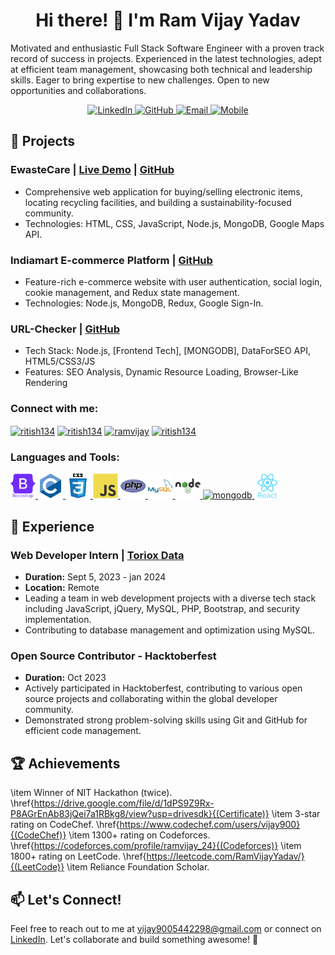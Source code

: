 <!-- Header Section -->
<p align="center">
 
</p>
<h1 align="center">Hi there! 👋 I'm Ram Vijay Yadav</h1>
<p>
  
Motivated and enthusiastic Full Stack Software Engineer with a proven track record of success in  projects. Experienced in the latest technologies, adept at efficient team management, showcasing both technical and leadership skills. Eager to bring expertise to new challenges. Open to new opportunities and collaborations.
</p>

<!-- Connect Section -->
<p align="center">
  <a href="https://www.linkedin.com/in/ram-vijay-yadav-a777b4272">
    <img alt="LinkedIn" src="https://img.shields.io/badge/LinkedIn-Connect-blue?style=flat-square&logo=linkedin">
  </a>
  <a href="https://github.com/12345rams">
    <img alt="GitHub" src="https://img.shields.io/badge/GitHub-Follow-green?style=flat-square&logo=github">
  </a>
  <a href="mailto:vijay9005442298@gmail.com">
    <img alt="Email" src="https://img.shields.io/badge/Email-Contact-red?style=flat-square&logo=gmail">
  </a>
  <a href="tel:+919569592952">
    <img alt="Mobile" src="https://img.shields.io/badge/Mobile-Call-brightgreen?style=flat-square&logo=phone">
  </a>
</p>


<!-- Projects Section -->
## 🚀 Projects

### EwasteCare | [Live Demo](https://e-wastecare.onrender.com/) | [GitHub](https://github.com/12345rams/ewastecare)
- Comprehensive web application for buying/selling electronic items, locating recycling facilities, and building a sustainability-focused community.
- Technologies: HTML, CSS, JavaScript, Node.js, MongoDB, Google Maps API.

### Indiamart E-commerce Platform | [GitHub](https://github.com/12345rams/ecommerce)
- Feature-rich e-commerce website with user authentication, social login, cookie management, and Redux state management.
- Technologies: Node.js, MongoDB, Redux, Google Sign-In.

### URL-Checker | [GitHub](https://github.com/12345rams/ecommerce)
- Tech Stack: Node.js, [Frontend Tech], [MONGODB], DataForSEO API, HTML5/CSS3/JS
- Features: SEO Analysis, Dynamic Resource Loading, Browser-Like Rendering


<h3 align="left">Connect with me:</h3>
<p align="left">

<a href="https://www.linkedin.com/in/ram-vijay-yadav-a777b4272" target="blank"><img align="center" src="https://raw.githubusercontent.com/rahuldkjain/github-profile-readme-generator/master/src/images/icons/Social/linked-in-alt.svg" alt="ritish134" height="30" width="40" /></a>
<a href="https://codeforces.com/profile/vijay9005442298" target="blank"><img align="center" src="https://raw.githubusercontent.com/rahuldkjain/github-profile-readme-generator/master/src/images/icons/Social/codeforces.svg" alt="ritish134" height="30" width="40" /></a>
<a href="https://leetcode.com/RamVijayYadav/" target="blank"><img align="center" src="https://raw.githubusercontent.com/rahuldkjain/github-profile-readme-generator/master/src/images/icons/Social/leet-code.svg" alt="ramvijay" height="30" width="40" /></a>
<a href="https://auth.geeksforgeeks.org/user/ramvijay2406" target="blank"><img align="center" src="https://raw.githubusercontent.com/rahuldkjain/github-profile-readme-generator/master/src/images/icons/Social/geeks-for-geeks.svg" alt="ritish134" height="30" width="40" /></a>
</p>

<h3 align="left">Languages and Tools:</h3>
<p align="left">
  <p align="left">
  <a href="https://getbootstrap.com" target="_blank" rel="noreferrer">
    <img src="https://raw.githubusercontent.com/devicons/devicon/master/icons/bootstrap/bootstrap-plain-wordmark.svg" alt="bootstrap" width="40" height="40"/>
  </a>
  <a href="https://www.cprogramming.com/" target="_blank" rel="noreferrer">
    <img src="https://raw.githubusercontent.com/devicons/devicon/master/icons/c/c-original.svg" alt="c" width="40" height="40"/>
  </a>
  <a href="https://www.w3schools.com/css/" target="_blank" rel="noreferrer">
    <img src="https://raw.githubusercontent.com/devicons/devicon/master/icons/css3/css3-original-wordmark.svg" alt="css3" width="40" height="40"/>
  </a>
  <a href="https://developer.mozilla.org/en-US/docs/Web/JavaScript" target="_blank" rel="noreferrer">
    <img src="https://raw.githubusercontent.com/devicons/devicon/master/icons/javascript/javascript-original.svg" alt="javascript" width="40" height="40"/>
  </a>
  <a href="https://www.php.net" target="_blank" rel="noreferrer">
    <img src="https://raw.githubusercontent.com/devicons/devicon/master/icons/php/php-original.svg" alt="php" width="40" height="40"/>
  </a>
  <a href="https://www.mysql.com/" target="_blank" rel="noreferrer">
    <img src="https://raw.githubusercontent.com/devicons/devicon/master/icons/mysql/mysql-original-wordmark.svg" alt="mysql" width="40" height="40"/>
  </a>
  <a href="https://nodejs.org" target="_blank" rel="noreferrer">
    <img src="https://raw.githubusercontent.com/devicons/devicon/master/icons/nodejs/nodejs-original-wordmark.svg" alt="nodejs" width="40" height="40"/>
  </a>
  <a href="https://www.vectorlogo.zone/logos/mongodb/mongodb-icon.svg" target="_blank" rel="noreferrer">
    <img src="https://www.vectorlogo.zone/logos/mongodb/mongodb-icon.svg" alt="mongodb" width="40" height="40"/>
  </a>
  <a href="https://reactjs.org/" target="_blank" rel="noreferrer">
    <img src="https://raw.githubusercontent.com/devicons/devicon/master/icons/react/react-original-wordmark.svg" alt="react" width="40" height="40"/>
  </a>

</p>

</p>

<!-- Experience Section -->
## 💼 Experience

### Web Developer Intern | [Toriox Data](https://torioxdata.net/)
- **Duration:** Sept 5, 2023 - jan 2024
- **Location:** Remote
- Leading a team in web development projects with a diverse tech stack including JavaScript, jQuery, MySQL, PHP, Bootstrap, and security implementation.
- Contributing to database management and optimization using MySQL.

### Open Source Contributor - Hacktoberfest
- **Duration:** Oct 2023
- Actively participated in Hacktoberfest, contributing to various open source projects and collaborating within the global developer community.
- Demonstrated strong problem-solving skills using Git and GitHub for efficient code management.

<!-- Achievements Section -->
## 🏆 Achievements
 \item Winner of NIT Hackathon (twice). \href{https://drive.google.com/file/d/1dPS9Z9Rx-P8AGrEnAb83jQei7a1RBkg8/view?usp=drivesdk}{(Certificate)}
    \item 3-star rating on CodeChef. \href{https://www.codechef.com/users/vijay900}{(CodeChef)}
    \item 1300+ rating on Codeforces. \href{https://codeforces.com/profile/ramvijay_24}{(Codeforces)}
    \item 1800+ rating on LeetCode. \href{https://leetcode.com/RamVijayYadav/}{(LeetCode)}
    \item Reliance Foundation Scholar.


<!-- Contact Section -->
## 📫 Let's Connect!

Feel free to reach out to me at vijay9005442298@gmail.com or connect on [LinkedIn](https://www.linkedin.com/in/ram-vijay-yadav-a777b4272).
Let's collaborate and build something awesome! 🚀
